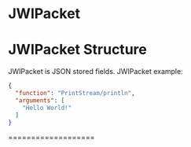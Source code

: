 # JWIPacket
JWIPacket Structure
===================
JWIPacket is JSON stored fields. 
JWIPacket example:
```json
{
  "function": "PrintStream/println", 
  "arguments": [
    "Hello World!"
  ]
}
```
===================